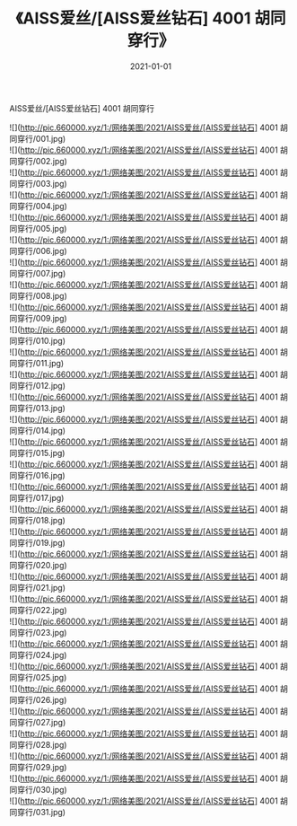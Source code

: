 ﻿---
layout: post
title:  《AISS爱丝/[AISS爱丝钻石] 4001 胡同穿行》
date:   2021-01-01
img: http://pic.660000.xyz/1:/网络美图/2021/AISS爱丝/[AISS爱丝钻石] 4001 胡同穿行/000.jpg
categories: [美女, 清纯, 唯美]
---

AISS爱丝/[AISS爱丝钻石] 4001 胡同穿行

 ![](http://pic.660000.xyz/1:/网络美图/2021/AISS爱丝/[AISS爱丝钻石] 4001 胡同穿行/001.jpg) <br>![](http://pic.660000.xyz/1:/网络美图/2021/AISS爱丝/[AISS爱丝钻石] 4001 胡同穿行/002.jpg) <br>![](http://pic.660000.xyz/1:/网络美图/2021/AISS爱丝/[AISS爱丝钻石] 4001 胡同穿行/003.jpg) <br>![](http://pic.660000.xyz/1:/网络美图/2021/AISS爱丝/[AISS爱丝钻石] 4001 胡同穿行/004.jpg) <br>![](http://pic.660000.xyz/1:/网络美图/2021/AISS爱丝/[AISS爱丝钻石] 4001 胡同穿行/005.jpg) <br>![](http://pic.660000.xyz/1:/网络美图/2021/AISS爱丝/[AISS爱丝钻石] 4001 胡同穿行/006.jpg) <br>![](http://pic.660000.xyz/1:/网络美图/2021/AISS爱丝/[AISS爱丝钻石] 4001 胡同穿行/007.jpg) <br>![](http://pic.660000.xyz/1:/网络美图/2021/AISS爱丝/[AISS爱丝钻石] 4001 胡同穿行/008.jpg) <br>![](http://pic.660000.xyz/1:/网络美图/2021/AISS爱丝/[AISS爱丝钻石] 4001 胡同穿行/009.jpg) <br>![](http://pic.660000.xyz/1:/网络美图/2021/AISS爱丝/[AISS爱丝钻石] 4001 胡同穿行/010.jpg) <br>![](http://pic.660000.xyz/1:/网络美图/2021/AISS爱丝/[AISS爱丝钻石] 4001 胡同穿行/011.jpg) <br>![](http://pic.660000.xyz/1:/网络美图/2021/AISS爱丝/[AISS爱丝钻石] 4001 胡同穿行/012.jpg) <br>![](http://pic.660000.xyz/1:/网络美图/2021/AISS爱丝/[AISS爱丝钻石] 4001 胡同穿行/013.jpg) <br>![](http://pic.660000.xyz/1:/网络美图/2021/AISS爱丝/[AISS爱丝钻石] 4001 胡同穿行/014.jpg) <br>![](http://pic.660000.xyz/1:/网络美图/2021/AISS爱丝/[AISS爱丝钻石] 4001 胡同穿行/015.jpg) <br>![](http://pic.660000.xyz/1:/网络美图/2021/AISS爱丝/[AISS爱丝钻石] 4001 胡同穿行/016.jpg) <br>![](http://pic.660000.xyz/1:/网络美图/2021/AISS爱丝/[AISS爱丝钻石] 4001 胡同穿行/017.jpg) <br>![](http://pic.660000.xyz/1:/网络美图/2021/AISS爱丝/[AISS爱丝钻石] 4001 胡同穿行/018.jpg) <br>![](http://pic.660000.xyz/1:/网络美图/2021/AISS爱丝/[AISS爱丝钻石] 4001 胡同穿行/019.jpg) <br>![](http://pic.660000.xyz/1:/网络美图/2021/AISS爱丝/[AISS爱丝钻石] 4001 胡同穿行/020.jpg) <br>![](http://pic.660000.xyz/1:/网络美图/2021/AISS爱丝/[AISS爱丝钻石] 4001 胡同穿行/021.jpg) <br>![](http://pic.660000.xyz/1:/网络美图/2021/AISS爱丝/[AISS爱丝钻石] 4001 胡同穿行/022.jpg) <br>![](http://pic.660000.xyz/1:/网络美图/2021/AISS爱丝/[AISS爱丝钻石] 4001 胡同穿行/023.jpg) <br>![](http://pic.660000.xyz/1:/网络美图/2021/AISS爱丝/[AISS爱丝钻石] 4001 胡同穿行/024.jpg) <br>![](http://pic.660000.xyz/1:/网络美图/2021/AISS爱丝/[AISS爱丝钻石] 4001 胡同穿行/025.jpg) <br>![](http://pic.660000.xyz/1:/网络美图/2021/AISS爱丝/[AISS爱丝钻石] 4001 胡同穿行/026.jpg) <br>![](http://pic.660000.xyz/1:/网络美图/2021/AISS爱丝/[AISS爱丝钻石] 4001 胡同穿行/027.jpg) <br>![](http://pic.660000.xyz/1:/网络美图/2021/AISS爱丝/[AISS爱丝钻石] 4001 胡同穿行/028.jpg) <br>![](http://pic.660000.xyz/1:/网络美图/2021/AISS爱丝/[AISS爱丝钻石] 4001 胡同穿行/029.jpg) <br>![](http://pic.660000.xyz/1:/网络美图/2021/AISS爱丝/[AISS爱丝钻石] 4001 胡同穿行/030.jpg) <br>![](http://pic.660000.xyz/1:/网络美图/2021/AISS爱丝/[AISS爱丝钻石] 4001 胡同穿行/031.jpg) <br>